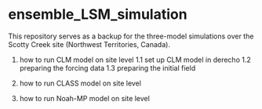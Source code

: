 # ensemble_LSM_simulation
This repository serves as a backup for the three-model simulations over the Scotty Creek site (Northwest Territories, Canada).
1. how to run CLM model on site level
1.1 set up CLM model in derecho
1.2 preparing the forcing data
1.3 preparing the initial field

2. how to run CLASS model on site level
3. how to run Noah-MP model on site level
